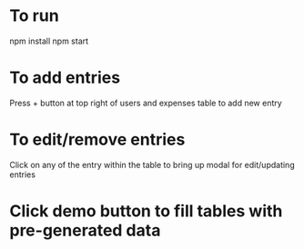 # To run
npm install
npm start

# To add entries
Press + button at top right of users and expenses table to add new entry

# To edit/remove entries
Click on any of the entry within the table to bring up modal for edit/updating entries

# Click demo button to fill tables with pre-generated data
